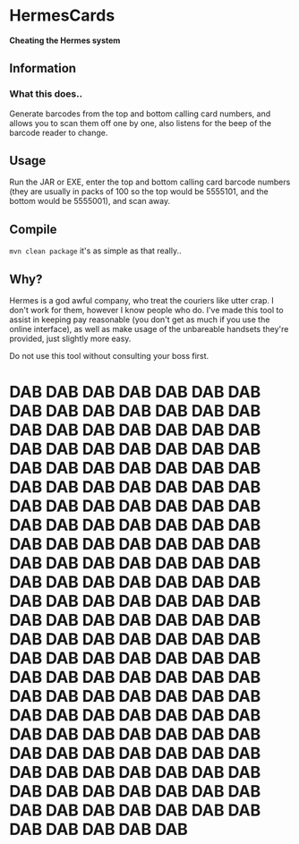 HermesCards
==========
**Cheating the Hermes system**

## Information
### What this does..
Generate barcodes from the top and bottom calling card numbers, and allows you to scan them off one by one, also listens for the beep of the barcode reader to change.

## Usage
Run the JAR or EXE, enter the top and bottom calling card barcode numbers (they are usually in packs of 100 so the top would be 5555101, and the bottom would be 5555001), and scan away.

## Compile
``mvn clean package`` it's as simple as that really..

## Why?
Hermes is a god awful company, who treat the couriers like utter crap. I don't work for them, however I know people who do. I've made this tool to assist in keeping pay reasonable (you don't get as much if you use the online interface), as well as make usage of the unbareable handsets they're provided, just slightly more easy.

Do not use this tool without consulting your boss first.

# DAB DAB DAB DAB DAB DAB DAB DAB DAB DAB DAB DAB DAB DAB DAB DAB DAB DAB DAB DAB DAB DAB DAB DAB DAB DAB DAB DAB DAB DAB DAB DAB DAB DAB DAB DAB DAB DAB DAB DAB DAB DAB DAB DAB DAB DAB DAB DAB DAB DAB DAB DAB DAB DAB DAB DAB DAB DAB DAB DAB DAB DAB DAB DAB DAB DAB DAB DAB DAB DAB DAB DAB DAB DAB DAB DAB DAB DAB DAB DAB DAB DAB DAB DAB DAB DAB DAB DAB DAB DAB DAB DAB DAB DAB DAB DAB DAB DAB DAB DAB DAB DAB DAB DAB DAB DAB DAB DAB DAB DAB DAB DAB DAB DAB DAB DAB DAB DAB DAB DAB DAB DAB DAB DAB DAB DAB DAB DAB DAB DAB DAB DAB DAB DAB DAB DAB DAB DAB DAB DAB DAB DAB DAB DAB DAB DAB DAB DAB DAB DAB DAB DAB DAB DAB DAB DAB DAB DAB DAB DAB DAB DAB DAB DAB DAB DAB 
